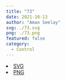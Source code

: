 ```yaml
---
title: "73"
date: 2021-10-13
author: "Aman Seelay"
svg: ./73.svg
png: ./73.png
featured: false
category:
  - Control
---
```


<li><a href="./73.svg" download className="btn-svg">SVG</a></li>
<li><a href="./73.png" download className="btn-png">PNG</a></li>
